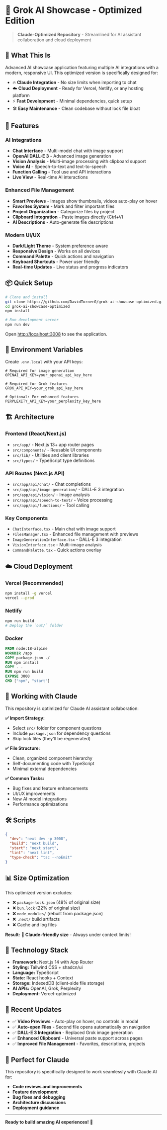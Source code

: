 # 🤖 Grok AI Showcase - Optimized Edition

> **Claude-Optimized Repository** - Streamlined for AI assistant collaboration and cloud deployment

## 🎯 **What This Is**

Advanced AI showcase application featuring multiple AI integrations with a modern, responsive UI. This optimized version is specifically designed for:

- 🔥 **Claude Integration** - No size limits when importing to chat
- ☁️ **Cloud Deployment** - Ready for Vercel, Netlify, or any hosting platform  
- ⚡ **Fast Development** - Minimal dependencies, quick setup
- 🛠️ **Easy Maintenance** - Clean codebase without lock file bloat

## 🚀 **Features**

### **AI Integrations**
- **Chat Interface** - Multi-model chat with image support
- **OpenAI DALL-E 3** - Advanced image generation
- **Vision Analysis** - Multi-image processing with clipboard support
- **Voice AI** - Speech-to-text and text-to-speech
- **Function Calling** - Tool use and API interactions
- **Live View** - Real-time AI interactions

### **Enhanced File Management**
- **Smart Previews** - Images show thumbnails, videos auto-play on hover
- **Favorites System** - Mark and filter important files
- **Project Organization** - Categorize files by project
- **Clipboard Integration** - Paste images directly (Ctrl+V)
- **AI Descriptions** - Auto-generate file descriptions

### **Modern UI/UX**
- **Dark/Light Theme** - System preference aware
- **Responsive Design** - Works on all devices  
- **Command Palette** - Quick actions and navigation
- **Keyboard Shortcuts** - Power user friendly
- **Real-time Updates** - Live status and progress indicators

## 📦 **Quick Setup**

```bash
# Clone and install
git clone https://github.com/DavidTornerG/grok-ai-showcase-optimized.git
cd grok-ai-showcase-optimized
npm install

# Run development server
npm run dev
```

Open [http://localhost:3008](http://localhost:3008) to see the application.

## 🔑 **Environment Variables**

Create `.env.local` with your API keys:

```env
# Required for image generation
OPENAI_API_KEY=your_openai_api_key_here

# Required for Grok features  
GROK_API_KEY=your_grok_api_key_here

# Optional: For enhanced features
PERPLEXITY_API_KEY=your_perplexity_key_here
```

## 🏗️ **Architecture**

### **Frontend (React/Next.js)**
- `src/app/` - Next.js 13+ app router pages
- `src/components/` - Reusable UI components
- `src/lib/` - Utilities and client libraries
- `src/types/` - TypeScript type definitions

### **API Routes (Next.js API)**
- `src/app/api/chat/` - Chat completions
- `src/app/api/image-generation/` - DALL-E 3 integration
- `src/app/api/vision/` - Image analysis
- `src/app/api/speech-to-text/` - Voice processing
- `src/app/api/functions/` - Tool calling

### **Key Components**
- `ChatInterface.tsx` - Main chat with image support
- `FilesManager.tsx` - Enhanced file management with previews
- `ImageGenerationInterface.tsx` - DALL-E 3 integration
- `VisionInterface.tsx` - Multi-image analysis
- `CommandPalette.tsx` - Quick actions overlay

## ☁️ **Cloud Deployment**

### **Vercel (Recommended)**
```bash
npm install -g vercel
vercel --prod
```

### **Netlify**
```bash
npm run build
# Deploy the `out/` folder
```

### **Docker**
```dockerfile
FROM node:18-alpine
WORKDIR /app
COPY package.json ./
RUN npm install
COPY . .
RUN npm run build
EXPOSE 3000
CMD ["npm", "start"]
```

## 🤝 **Working with Claude**

This repository is optimized for Claude AI assistant collaboration:

**✅ Import Strategy:**
- Select `src/` folder for component questions
- Include `package.json` for dependency questions  
- Skip lock files (they'll be regenerated)

**✅ File Structure:**
- Clean, organized component hierarchy
- Self-documenting code with TypeScript
- Minimal external dependencies

**✅ Common Tasks:**
- Bug fixes and feature enhancements
- UI/UX improvements  
- New AI model integrations
- Performance optimizations

## 🛠️ **Scripts**

```json
{
  "dev": "next dev -p 3008",
  "build": "next build",
  "start": "next start",
  "lint": "next lint",
  "type-check": "tsc --noEmit"
}
```

## 📊 **Size Optimization**

This optimized version excludes:
- ❌ `package-lock.json` (48% of original size)
- ❌ `bun.lock` (22% of original size)  
- ❌ `node_modules/` (rebuilt from package.json)
- ❌ `.next/` build artifacts
- ❌ Cache and log files

**Result:** 🎉 **Claude-friendly size** - Always under context limits!

## 🔧 **Technology Stack**

- **Framework:** Next.js 14 with App Router
- **Styling:** Tailwind CSS + shadcn/ui
- **Language:** TypeScript
- **State:** React hooks + Context
- **Storage:** IndexedDB (client-side file storage)
- **AI APIs:** OpenAI, Grok, Perplexity
- **Deployment:** Vercel-optimized

## 📝 **Recent Updates**

- ✅ **Video Previews** - Auto-play on hover, no controls in modal
- ✅ **Auto-open Files** - Second file opens automatically on navigation  
- ✅ **DALL-E 3 Integration** - Replaced Grok image generation
- ✅ **Enhanced Clipboard** - Universal paste support across pages
- ✅ **Improved File Management** - Favorites, descriptions, projects

## 🤖 **Perfect for Claude**

This repository is specifically designed to work seamlessly with Claude AI for:
- **Code reviews and improvements**
- **Feature development**  
- **Bug fixes and debugging**
- **Architecture discussions**
- **Deployment guidance**

---

**Ready to build amazing AI experiences!** 🚀
